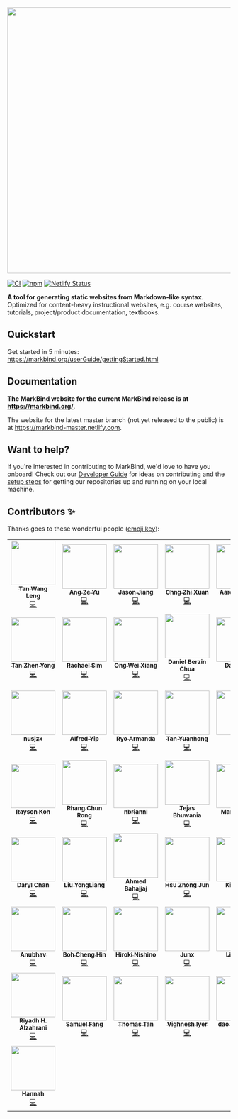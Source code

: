 <img src="docs/images/logo-lightbackground.png" width="600" />

[![CI](https://github.com/MarkBind/markbind/actions/workflows/ci.yml/badge.svg)](https://github.com/MarkBind/markbind/actions/workflows/ci.yml)
[![npm](https://img.shields.io/npm/v/markbind-cli)](https://www.npmjs.com/package/markbind-cli)
[![Netlify Status](https://api.netlify.com/api/v1/badges/9a8095bf-b582-4dce-9631-98c5754ba199/deploy-status)](https://app.netlify.com/sites/markbind-master/deploys)

**A tool for generating static websites from Markdown-like syntax**. Optimized for content-heavy instructional websites, e.g. course websites, tutorials, project/product documentation, textbooks.

## Quickstart

Get started in 5 minutes: https://markbind.org/userGuide/gettingStarted.html

## Documentation

**The MarkBind website for the current MarkBind release is at https://markbind.org/**.

The website for the latest master branch (not yet released to the public) is at https://markbind-master.netlify.com.

## Want to help?

If you're interested in contributing to MarkBind, we'd love to have you onboard! Check out our [Developer Guide](https://markbind.org/devdocs/devGuide/devGuide.html) for ideas on contributing and the [setup steps](https://markbind.org/devdocs/devGuide/settingUp.html) for getting our repositories up and running on your local machine.

## Contributors ✨

Thanks goes to these wonderful people ([emoji key](https://allcontributors.org/docs/en/emoji-key)):

<!-- ALL-CONTRIBUTORS-LIST:START - Do not remove or modify this section -->
<!-- prettier-ignore-start -->
<!-- markdownlint-disable -->
<table>
  <tr>
    <td align="center"><a href="https://www.yamgent.com/"><img src="https://avatars.githubusercontent.com/u/3168908?v=4?s=100" width="100px;" alt=""/><br /><sub><b>Tan Wang Leng</b></sub></a><br /><a href="https://github.com/MarkBind/markbind/commits?author=yamgent" title="Code">💻</a></td>
    <td align="center"><a href="https://github.com/ang-zeyu"><img src="https://avatars.githubusercontent.com/u/3306138?v=4?s=100" width="100px;" alt=""/><br /><sub><b>Ang Ze Yu</b></sub></a><br /><a href="https://github.com/MarkBind/markbind/commits?author=ang-zeyu" title="Code">💻</a></td>
    <td align="center"><a href="https://github.com/Gisonrg"><img src="https://avatars.githubusercontent.com/u/4332224?v=4?s=100" width="100px;" alt=""/><br /><sub><b>Jason Jiang</b></sub></a><br /><a href="https://github.com/MarkBind/markbind/commits?author=Gisonrg" title="Code">💻</a></td>
    <td align="center"><a href="https://github.com/Chng-Zhi-Xuan"><img src="https://avatars.githubusercontent.com/u/31084833?v=4?s=100" width="100px;" alt=""/><br /><sub><b>Chng Zhi Xuan</b></sub></a><br /><a href="https://github.com/MarkBind/markbind/commits?author=Chng-Zhi-Xuan" title="Code">💻</a></td>
    <td align="center"><a href="https://linkedin.com/in/aaronlah/"><img src="https://avatars.githubusercontent.com/u/14091939?v=4?s=100" width="100px;" alt=""/><br /><sub><b>Aaron Chong</b></sub></a><br /><a href="https://github.com/MarkBind/markbind/commits?author=acjh" title="Code">💻</a></td>
    <td align="center"><a href="https://github.com/jamos-tay"><img src="https://avatars.githubusercontent.com/u/19278089?v=4?s=100" width="100px;" alt=""/><br /><sub><b>Jamos Tay</b></sub></a><br /><a href="https://github.com/MarkBind/markbind/commits?author=jamos-tay" title="Code">💻</a></td>
    <td align="center"><a href="https://nicholaschuayunzhi.github.io/"><img src="https://avatars.githubusercontent.com/u/22221132?v=4?s=100" width="100px;" alt=""/><br /><sub><b>Nicholas Chua</b></sub></a><br /><a href="https://github.com/MarkBind/markbind/commits?author=nicholaschuayunzhi" title="Code">💻</a></td>
  </tr>
  <tr>
    <td align="center"><a href="https://www.beyondthesprawl.com/"><img src="https://avatars.githubusercontent.com/u/1782590?v=4?s=100" width="100px;" alt=""/><br /><sub><b>Tan Zhen Yong</b></sub></a><br /><a href="https://github.com/MarkBind/markbind/commits?author=Xenonym" title="Code">💻</a></td>
    <td align="center"><a href="https://github.com/rachx"><img src="https://avatars.githubusercontent.com/u/16644412?v=4?s=100" width="100px;" alt=""/><br /><sub><b>Rachael Sim</b></sub></a><br /><a href="https://github.com/MarkBind/markbind/commits?author=rachx" title="Code">💻</a></td>
    <td align="center"><a href="https://github.com/wxwxwxwx9"><img src="https://avatars.githubusercontent.com/u/37920115?v=4?s=100" width="100px;" alt=""/><br /><sub><b>Ong Wei Xiang</b></sub></a><br /><a href="https://github.com/MarkBind/markbind/commits?author=wxwxwxwx9" title="Code">💻</a></td>
    <td align="center"><a href="https://github.com/danielbrzn"><img src="https://avatars.githubusercontent.com/u/251231?v=4?s=100" width="100px;" alt=""/><br /><sub><b>Daniel Berzin Chua</b></sub></a><br /><a href="https://github.com/MarkBind/markbind/commits?author=danielbrzn" title="Code">💻</a></td>
    <td align="center"><a href="https://github.com/openorclose"><img src="https://avatars.githubusercontent.com/u/3646725?v=4?s=100" width="100px;" alt=""/><br /><sub><b>Daryl Tan</b></sub></a><br /><a href="https://github.com/MarkBind/markbind/commits?author=openorclose" title="Code">💻</a></td>
    <td align="center"><a href="http://www.comp.nus.edu.sg/~damithch"><img src="https://avatars.githubusercontent.com/u/1673303?v=4?s=100" width="100px;" alt=""/><br /><sub><b>Damith C. Rajapakse</b></sub></a><br /><a href="https://github.com/MarkBind/markbind/commits?author=damithc" title="Code">💻</a></td>
    <td align="center"><a href="https://github.com/jonahtanjz"><img src="https://avatars.githubusercontent.com/u/47470981?v=4?s=100" width="100px;" alt=""/><br /><sub><b>Jonah Tan</b></sub></a><br /><a href="https://github.com/MarkBind/markbind/commits?author=jonahtanjz" title="Code">💻</a></td>
  </tr>
  <tr>
    <td align="center"><a href="https://github.com/nusjzx"><img src="https://avatars.githubusercontent.com/u/24241939?v=4?s=100" width="100px;" alt=""/><br /><sub><b>nusjzx</b></sub></a><br /><a href="https://github.com/MarkBind/markbind/commits?author=nusjzx" title="Code">💻</a></td>
    <td align="center"><a href="https://github.com/alyip98"><img src="https://avatars.githubusercontent.com/u/2277141?v=4?s=100" width="100px;" alt=""/><br /><sub><b>Alfred Yip</b></sub></a><br /><a href="https://github.com/MarkBind/markbind/commits?author=alyip98" title="Code">💻</a></td>
    <td align="center"><a href="https://github.com/ryoarmanda"><img src="https://avatars.githubusercontent.com/u/24468110?v=4?s=100" width="100px;" alt=""/><br /><sub><b>Ryo Armanda</b></sub></a><br /><a href="https://github.com/MarkBind/markbind/commits?author=ryoarmanda" title="Code">💻</a></td>
    <td align="center"><a href="https://github.com/le0tan"><img src="https://avatars.githubusercontent.com/u/28982486?v=4?s=100" width="100px;" alt=""/><br /><sub><b>Tan Yuanhong</b></sub></a><br /><a href="https://github.com/MarkBind/markbind/commits?author=le0tan" title="Code">💻</a></td>
    <td align="center"><a href="https://sijie123.com/"><img src="https://avatars.githubusercontent.com/u/631938?v=4?s=100" width="100px;" alt=""/><br /><sub><b>Si Jie</b></sub></a><br /><a href="https://github.com/MarkBind/markbind/commits?author=sijie123" title="Code">💻</a></td>
    <td align="center"><a href="https://github.com/yash-chowdhary"><img src="https://avatars.githubusercontent.com/u/21968718?v=4?s=100" width="100px;" alt=""/><br /><sub><b>Yash Chowdhary</b></sub></a><br /><a href="https://github.com/MarkBind/markbind/commits?author=yash-chowdhary" title="Code">💻</a></td>
    <td align="center"><a href="https://www.linkedin.com/in/luyangkenneth/"><img src="https://avatars.githubusercontent.com/u/9073504?v=4?s=100" width="100px;" alt=""/><br /><sub><b>Kenneth Lu</b></sub></a><br /><a href="https://github.com/MarkBind/markbind/commits?author=luyangkenneth" title="Code">💻</a></td>
  </tr>
  <tr>
    <td align="center"><a href="https://raysonkoh.com/"><img src="https://avatars.githubusercontent.com/u/16506539?v=4?s=100" width="100px;" alt=""/><br /><sub><b>Rayson Koh</b></sub></a><br /><a href="https://github.com/MarkBind/markbind/commits?author=raysonkoh" title="Code">💻</a></td>
    <td align="center"><a href="https://github.com/crphang"><img src="https://avatars.githubusercontent.com/u/4986717?v=4?s=100" width="100px;" alt=""/><br /><sub><b>Phang Chun Rong</b></sub></a><br /><a href="https://github.com/MarkBind/markbind/commits?author=crphang" title="Code">💻</a></td>
    <td align="center"><a href="https://github.com/nbriannl"><img src="https://avatars.githubusercontent.com/u/27397021?v=4?s=100" width="100px;" alt=""/><br /><sub><b>nbriannl</b></sub></a><br /><a href="https://github.com/MarkBind/markbind/commits?author=nbriannl" title="Code">💻</a></td>
    <td align="center"><a href="https://github.com/Tejas2805"><img src="https://avatars.githubusercontent.com/u/35946746?v=4?s=100" width="100px;" alt=""/><br /><sub><b>Tejas Bhuwania</b></sub></a><br /><a href="https://github.com/MarkBind/markbind/commits?author=Tejas2805" title="Code">💻</a></td>
    <td align="center"><a href="https://github.com/marvinchin"><img src="https://avatars.githubusercontent.com/u/17447681?v=4?s=100" width="100px;" alt=""/><br /><sub><b>Marvin Chin</b></sub></a><br /><a href="https://github.com/MarkBind/markbind/commits?author=marvinchin" title="Code">💻</a></td>
    <td align="center"><a href="https://github.com/amad-person"><img src="https://avatars.githubusercontent.com/u/22164211?v=4?s=100" width="100px;" alt=""/><br /><sub><b>Aadyaa Maddi</b></sub></a><br /><a href="https://github.com/MarkBind/markbind/commits?author=amad-person" title="Code">💻</a></td>
    <td align="center"><a href="https://kendrickang.github.io/me/"><img src="https://avatars.githubusercontent.com/u/38814428?v=4?s=100" width="100px;" alt=""/><br /><sub><b>Kendrick Ang</b></sub></a><br /><a href="https://github.com/MarkBind/markbind/commits?author=KendrickAng" title="Code">💻</a></td>
  </tr>
  <tr>
    <td align="center"><a href="https://github.com/dvrylc"><img src="https://avatars.githubusercontent.com/u/6095637?v=4?s=100" width="100px;" alt=""/><br /><sub><b>Daryl Chan</b></sub></a><br /><a href="https://github.com/MarkBind/markbind/commits?author=dvrylc" title="Code">💻</a></td>
    <td align="center"><a href="https://tlylt.github.io/"><img src="https://avatars.githubusercontent.com/u/41845017?v=4?s=100" width="100px;" alt=""/><br /><sub><b>Liu YongLiang</b></sub></a><br /><a href="https://github.com/MarkBind/markbind/commits?author=tlylt" title="Code">💻</a></td>
    <td align="center"><a href="https://madanalogy.dev/"><img src="https://avatars.githubusercontent.com/u/42177597?v=4?s=100" width="100px;" alt=""/><br /><sub><b>Ahmed Bahajjaj</b></sub></a><br /><a href="https://github.com/MarkBind/markbind/commits?author=madanalogy" title="Code">💻</a></td>
    <td align="center"><a href="https://www.zhongjun.me/"><img src="https://avatars.githubusercontent.com/u/27919917?v=4?s=100" width="100px;" alt=""/><br /><sub><b>Hsu Zhong Jun</b></sub></a><br /><a href="https://github.com/MarkBind/markbind/commits?author=dcshzj" title="Code">💻</a></td>
    <td align="center"><a href="https://github.com/kimberlyohq"><img src="https://avatars.githubusercontent.com/u/60393696?v=4?s=100" width="100px;" alt=""/><br /><sub><b>Kimberly</b></sub></a><br /><a href="https://github.com/MarkBind/markbind/commits?author=kimberlyohq" title="Code">💻</a></td>
    <td align="center"><a href="https://github.com/hcwong"><img src="https://avatars.githubusercontent.com/u/28432397?v=4?s=100" width="100px;" alt=""/><br /><sub><b>Joshua Wong</b></sub></a><br /><a href="https://github.com/MarkBind/markbind/commits?author=hcwong" title="Code">💻</a></td>
    <td align="center"><a href="https://weasyl.com/~parclytaxel"><img src="https://avatars.githubusercontent.com/u/54175463?v=4?s=100" width="100px;" alt=""/><br /><sub><b>Jeremy Tan Jie Rui</b></sub></a><br /><a href="https://github.com/MarkBind/markbind/commits?author=Parcly-Taxel" title="Code">💻</a></td>
  </tr>
  <tr>
    <td align="center"><a href="https://github.com/anubh-v"><img src="https://avatars.githubusercontent.com/u/35621759?v=4?s=100" width="100px;" alt=""/><br /><sub><b>Anubhav</b></sub></a><br /><a href="https://github.com/MarkBind/markbind/commits?author=anubh-v" title="Code">💻</a></td>
    <td align="center"><a href="https://github.com/bchenghi"><img src="https://avatars.githubusercontent.com/u/57175876?v=4?s=100" width="100px;" alt=""/><br /><sub><b>Boh Cheng Hin</b></sub></a><br /><a href="https://github.com/MarkBind/markbind/commits?author=bchenghi" title="Code">💻</a></td>
    <td align="center"><a href="https://www.tawatawashi.com/"><img src="https://avatars.githubusercontent.com/u/7100187?v=4?s=100" width="100px;" alt=""/><br /><sub><b>Hiroki Nishino</b></sub></a><br /><a href="https://github.com/MarkBind/markbind/commits?author=tawAsh1" title="Code">💻</a></td>
    <td align="center"><a href="https://github.com/ong6"><img src="https://avatars.githubusercontent.com/u/19247856?v=4?s=100" width="100px;" alt=""/><br /><sub><b>Junx</b></sub></a><br /><a href="https://github.com/MarkBind/markbind/commits?author=ong6" title="Code">💻</a></td>
    <td align="center"><a href="https://jyl123.github.io/"><img src="https://avatars.githubusercontent.com/u/24690889?v=4?s=100" width="100px;" alt=""/><br /><sub><b>Li JiaYao</b></sub></a><br /><a href="https://github.com/MarkBind/markbind/commits?author=JYL123" title="Code">💻</a></td>
    <td align="center"><a href="https://morninglit.github.io/Portfolio2/"><img src="https://avatars.githubusercontent.com/u/57279935?v=4?s=100" width="100px;" alt=""/><br /><sub><b>Ambrose Liew</b></sub></a><br /><a href="https://github.com/MarkBind/markbind/commits?author=MorningLit" title="Code">💻</a></td>
    <td align="center"><a href="https://github.com/pr4aveen"><img src="https://avatars.githubusercontent.com/u/2839596?v=4?s=100" width="100px;" alt=""/><br /><sub><b>Praveen</b></sub></a><br /><a href="https://github.com/MarkBind/markbind/commits?author=pr4aveen" title="Code">💻</a></td>
  </tr>
  <tr>
    <td align="center"><a href="https://github.com/riyadh-h"><img src="https://avatars.githubusercontent.com/u/69278589?v=4?s=100" width="100px;" alt=""/><br /><sub><b>Riyadh H. Alzahrani</b></sub></a><br /><a href="https://github.com/MarkBind/markbind/commits?author=riyadh-h" title="Code">💻</a></td>
    <td align="center"><a href="https://github.com/samuelfangjw"><img src="https://avatars.githubusercontent.com/u/60355570?v=4?s=100" width="100px;" alt=""/><br /><sub><b>Samuel Fang</b></sub></a><br /><a href="https://github.com/MarkBind/markbind/commits?author=samuelfangjw" title="Code">💻</a></td>
    <td align="center"><a href="https://github.com/thomastanck"><img src="https://avatars.githubusercontent.com/u/829070?v=4?s=100" width="100px;" alt=""/><br /><sub><b>Thomas Tan</b></sub></a><br /><a href="https://github.com/MarkBind/markbind/commits?author=thomastanck" title="Code">💻</a></td>
    <td align="center"><a href="https://github.com/vig42"><img src="https://avatars.githubusercontent.com/u/42461145?v=4?s=100" width="100px;" alt=""/><br /><sub><b>Vighnesh Iyer</b></sub></a><br /><a href="https://github.com/MarkBind/markbind/commits?author=vig42" title="Code">💻</a></td>
    <td align="center"><a href="https://resumednh.netlify.app/"><img src="https://avatars.githubusercontent.com/u/53283766?v=4?s=100" width="100px;" alt=""/><br /><sub><b>dao ngoc hieu</b></sub></a><br /><a href="https://github.com/MarkBind/markbind/commits?author=daongochieu2810" title="Code">💻</a></td>
    <td align="center"><a href="https://bandism.net/"><img src="https://avatars.githubusercontent.com/u/22633385?v=4?s=100" width="100px;" alt=""/><br /><sub><b>Ikko Ashimine</b></sub></a><br /><a href="https://github.com/MarkBind/markbind/commits?author=eltociear" title="Documentation">📖</a></td>
    <td align="center"><a href="http://www.jovyntan.com"><img src="https://avatars.githubusercontent.com/u/61113575?v=4?s=100" width="100px;" alt=""/><br /><sub><b>Jovyn Tan</b></sub></a><br /><a href="https://github.com/MarkBind/markbind/commits?author=jovyntls" title="Code">💻</a> <a href="https://github.com/MarkBind/markbind/commits?author=jovyntls" title="Documentation">📖</a></td>
  </tr>
  <tr>
    <td align="center"><a href="https://github.com/kaixin-hc"><img src="https://avatars.githubusercontent.com/u/59471320?v=4?s=100" width="100px;" alt=""/><br /><sub><b>Hannah</b></sub></a><br /><a href="https://github.com/MarkBind/markbind/commits?author=kaixin-hc" title="Code">💻</a></td>
  </tr>
</table>

<!-- markdownlint-restore -->
<!-- prettier-ignore-end -->

<!-- ALL-CONTRIBUTORS-LIST:END -->
